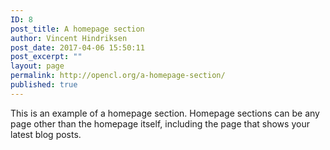 ```yaml
---
ID: 8
post_title: A homepage section
author: Vincent Hindriksen
post_date: 2017-04-06 15:50:11
post_excerpt: ""
layout: page
permalink: http://opencl.org/a-homepage-section/
published: true
---
```

This is an example of a homepage section. Homepage sections can be any page other than the homepage itself, including the page that shows your latest blog posts.